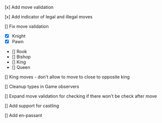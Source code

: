 [x] Add move validation

[x] Add indicator of legal and illegal moves

[] Fix move validation
- [x] Knight
- [x] Pawn
- [] Rook
- [] Bishop
- [] King
- [] Queen

[] King moves - don't allow to move to close to opposite king

[] Cleanup types in Game observers

[] Expand move validation for checking if there won't be check after move

[] Add support for castling

[] Add en-passant